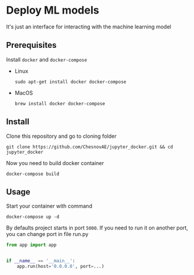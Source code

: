# Deploy ML models

It's just an interface for interacting with the machine learning model

## Prerequisites

Install ```docker``` and ```docker-compose```

- Linux

    ```
    sudo apt-get install docker docker-compose
    ```

- MacOS

    ```
    brew install docker docker-compose
    ```

## Install

Clone this repository and go to cloning folder

```
git clone https://github.com/ChesnovAE/jupyter_docker.git && cd jupyter_docker
```

Now you need to build docker container

```
docker-compose build
```

## Usage

Start your container with command

```
docker-compose up -d
```

By defaults project starts in port ```5000```. If you need to run it on another port, you can change port in file run.py

```python
from app import app


if __name__ == '__main__':
    app.run(host='0.0.0.0', port=...)
```